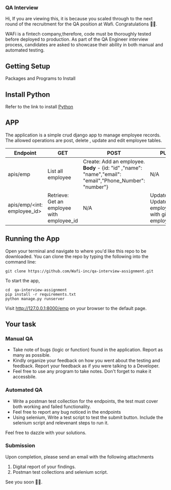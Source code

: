 ### QA Interview


Hi, If you are viewing this, it is because you scaled through to the next round of the recruitment for the  QA position at Wafi. Congratulations 🎉✨.

WAFi is a fintech company,therefore, code must be thoroughly tested before deployed to production. As part of the QA Engineer interview process, candidates are asked to showcase their ability in both manual and automated testing.


## Getting Setup

Packages and Programs to Install

## Install Python
  Refer to the link to install [Python](https://www.python.org/downloads/)

## APP
The application is a simple crud django app to manage employee records.
The allowed operations are post, delete , update and edit employee tables.

| Endpoint  | GET | POST | PUT | DELETE |
| ------------- | ------------- |  ------------- |  ------------- |  ------------- |
| apis/emp | List all employee | Create: Add an employee. **Body** - {id: "id" ,"name": "name","email": "email","Phone_Number": "number"} | 	N/A |	N/A
| apis/emp/<int: employee_id> | Retrieve: Get an employee with employee_id|	N/A	| Update: Update an employee with given employee_id	| Delete: Delete an employee with given employee_id


## Running the App

Open your terminal and navigate to where you'd like this repo to be downloaded. You can clone the repo by typing the following into the command line:

```
git clone https://github.com/Wafi-inc/qa-interview-assignment.git
```

To start the app,

```
cd  qa-interview-assignment
pip install -r requirements.txt
python manage.py runserver
```
Visit http://127.0.0.1:8000/emp on your browser to the default page. 

## Your task

### Manual QA
-  Take note of bugs (logic or function) found in the application. Report as many as possible.
-  Kindly organize your feedback on how you went about the testing and feedback. Report your feedback as if you were talking to a Developer.
- Feel free to use any program to take notes. Don't forget to make it accessbile.


### Automated QA

 - Write a postman test collection for the endpoints, the test must cover both working and failed functionality.
 - Feel free to report any bug noticed in the endpoints
 - Using selenium, Write a test script to test the submit button. Include the selenium script and relevenant steps to run it.

Feel free to dazzle with your solutions.

###  Submission

Upon completion, please send an email with the following attachments
1. Digital report of your findings.
2. Postman test collections and selenium script.


See you soon 👋🏻.
